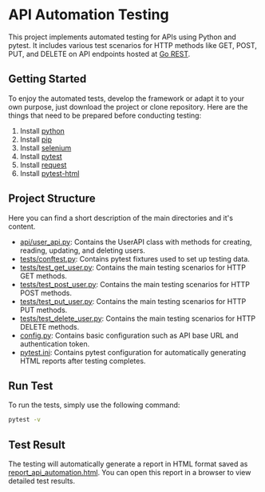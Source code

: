 # API Automation Testing
This project implements automated testing for APIs using Python and pytest. It includes various test scenarios for HTTP methods like GET, POST, PUT, and DELETE on API endpoints hosted at [Go REST](https://gorest.co.in/).

## Getting Started
To enjoy the automated tests, develop the framework or adapt it to your own purpose, just download the project or clone repository.
Here are the things that need to be prepared before conducting testing:
1. Install [python](https://www.python.org/downloads/)
2. Install [pip](https://pypi.org/project/pip/)
3. Install [selenium](https://pypi.org/project/selenium/)
4. Install [pytest](https://pypi.org/project/pytest/)
5. Install [request](https://pypi.org/project/requests/)
6. Install [pytest-html](https://pypi.org/project/pytest-html/)

## Project Structure
Here you can find a short description of the main directories and it's content.
- [api/user_api.py](https://github.com/wahuyhidayat/API-Automation-Test-using-Selenium-Python/blob/main/api/user_api.py): Contains the UserAPI class with methods for creating, reading, updating, and deleting users.
- [tests/conftest.py](https://github.com/wahuyhidayat/API-Automation-Test-using-Selenium-Python/blob/main/tests/conftest.py): Contains pytest fixtures used to set up testing data.
- [tests/test_get_user.py](https://github.com/wahuyhidayat/API-Automation-Test-using-Selenium-Python/blob/main/tests/test_get_user.py): Contains the main testing scenarios for HTTP GET methods.
- [tests/test_post_user.py](https://github.com/wahuyhidayat/API-Automation-Test-using-Selenium-Python/blob/main/tests/test_post_user.py): Contains the main testing scenarios for HTTP POST methods.
- [tests/test_put_user.py](https://github.com/wahuyhidayat/API-Automation-Test-using-Selenium-Python/blob/main/tests/test_put_user.py): Contains the main testing scenarios for HTTP PUT methods.
- [tests/test_delete_user.py](https://github.com/wahuyhidayat/API-Automation-Test-using-Selenium-Python/blob/main/tests/test_delete_user.py): Contains the main testing scenarios for HTTP DELETE methods.
- [config.py](https://github.com/wahuyhidayat/API-Automation-Test-using-Selenium-Python/blob/main/config.py): Contains basic configuration such as API base URL and authentication token.
- [pytest.ini](https://github.com/wahuyhidayat/API-Automation-Test-using-Selenium-Python/blob/main/pytest.ini): Contains pytest configuration for automatically generating HTML reports after testing completes.

## Run Test
To run the tests, simply use the following command:
```bash
pytest -v
```
## Test Result
The testing will automatically generate a report in HTML format saved as [report_api_automation.html](https://github.com/wahuyhidayat/API-Automation-Test-using-Selenium-Python/blob/main/report_api_automation.html). You can open this report in a browser to view detailed test results.
